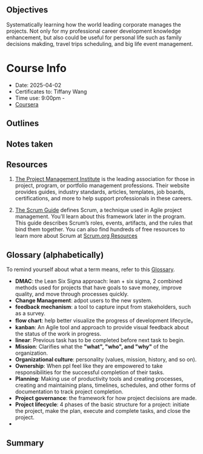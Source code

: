 ## Objectives
Systematically learning how the world leading corporate manages the projects. Not only for my professional career development knowledge enhancement, but also could be useful for personal life such as family decisions makding, travel trips scheduling, and big life event management.

# Course Info
* Date: 2025-04-02
* Certificates to: Tiffany Wang
* Time use: 9:00pm - 
* [Coursera](https://www.coursera.org/learn/project-management-foundations/supplement/qaLq3/helpful-resources-to-get-started)

## Outlines


## Notes taken


## Resources

1. [The Project Management Institute](https://www.pmi.org/)
 is the leading association for those in project, program, or portfolio management professions. Their website provides guides, industry standards, articles, templates, job boards, certifications, and more to help support professionals in these careers.

2. [The Scrum Guide](https://scrumguides.org/index.html)
 defines Scrum, a technique used in Agile project management. You’ll learn about this framework later in the program. This guide describes Scrum’s roles, events, artifacts, and the rules that bind them together. You can also find hundreds of free resources to learn more about Scrum at [Scrum.org Resources](https://www.scrum.org/resources)
 

## Glossary (alphabetically)
To remind yourself about what a term means, refer to this [Glossary](https://docs.google.com/document/d/1jtDR7d9daVgqnhBZnm17SBthdKVQ2hyPfGdl2f-v3Uk/edit?tab=t.0).
* __DMAC__: the Lean Six Signa approach: lean + six sigma, 2 combined methods used for projects that have goals to save money, improve quality, and move through processes quickly.
* __Change Management__: adpot users to the new system.
* __feedback mechanism__: a tool to capture input from stakeholders, such as a survey.
* __flow chart__: help better visualize the progress of development lifecycle。
* __kanban__: An Agile tool and approach to provide visual feedback about the status of the work in progress.
* __linear__: Previous task has to be completed before next task to begin.
* __Mission__: Clarifies what the **"what", "who", and "why"** of the organization.
* __Organizational culture__: personality (values, mission, history, and so on).
* __Ownership__: When ppl feel like they are empowered to take responsibilities for the successful completion of their tasks.
* __Planning__: Making use of productivity tools and creating processes, creating and maintaining plans, timelines, schedules, and other forms of documentation to track project completion.
* __Project governance__: the framework for how project decisions are made.
* __Project lifecycle__: 4 phases of the basic structure for a project: initiate the project, make the plan, execute and complete tasks, and close the project.
* 

## Summary